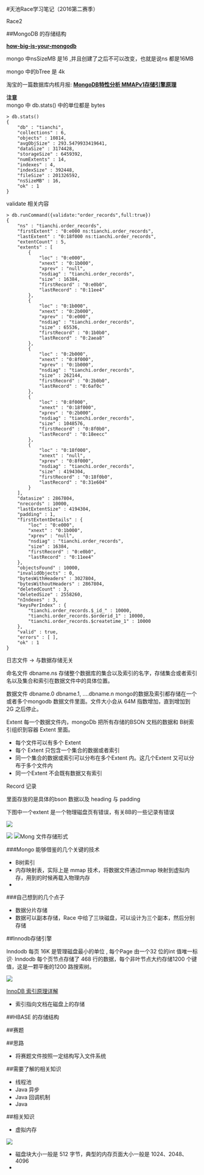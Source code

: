 #天池Race学习笔记（2016第二赛季）

Race2

##MongoDB 的存储结构

**[how-big-is-your-mongodb](http://blog.mlab.com/2014/01/how-big-is-your-mongodb/)**  

mongo 中nsSizeMB 是16 ,并且创建了之后不可以改变，也就是说ns 都是16MB  

mongo 中的bTree 是 4k

淘宝的一篇数据库内核月报:  **[MongoDB特性分析 MMAPv1存储引擎原理](http://mysql.taobao.org/)**


**注意**   
mongo 中 db.stats() 中的单位都是 bytes

```  
> db.stats()
{
	"db" : "tianchi",
	"collections" : 6,
	"objects" : 10814,
	"avgObjSize" : 293.5479933419641,
	"dataSize" : 3174428,
	"storageSize" : 6459392,
	"numExtents" : 14,
	"indexes" : 4,
	"indexSize" : 392448,
	"fileSize" : 201326592,
	"nsSizeMB" : 16,
	"ok" : 1
}
``` 

validate 相关内容

```  
> db.runCommand({validate:"order_records",full:true})
{
	"ns" : "tianchi.order_records",
	"firstExtent" : "0:e000 ns:tianchi.order_records",
	"lastExtent" : "0:18f000 ns:tianchi.order_records",
	"extentCount" : 5,
	"extents" : [
		{
			"loc" : "0:e000",
			"xnext" : "0:1b000",
			"xprev" : "null",
			"nsdiag" : "tianchi.order_records",
			"size" : 16384,
			"firstRecord" : "0:e0b0",
			"lastRecord" : "0:11ee4"
		},
		{
			"loc" : "0:1b000",
			"xnext" : "0:2b000",
			"xprev" : "0:e000",
			"nsdiag" : "tianchi.order_records",
			"size" : 65536,
			"firstRecord" : "0:1b0b0",
			"lastRecord" : "0:2aea8"
		},
		{
			"loc" : "0:2b000",
			"xnext" : "0:8f000",
			"xprev" : "0:1b000",
			"nsdiag" : "tianchi.order_records",
			"size" : 262144,
			"firstRecord" : "0:2b0b0",
			"lastRecord" : "0:6af0c"
		},
		{
			"loc" : "0:8f000",
			"xnext" : "0:18f000",
			"xprev" : "0:2b000",
			"nsdiag" : "tianchi.order_records",
			"size" : 1048576,
			"firstRecord" : "0:8f0b0",
			"lastRecord" : "0:18eecc"
		},
		{
			"loc" : "0:18f000",
			"xnext" : "null",
			"xprev" : "0:8f000",
			"nsdiag" : "tianchi.order_records",
			"size" : 4194304,
			"firstRecord" : "0:18f0b0",
			"lastRecord" : "0:31e604"
		}
	],
	"datasize" : 2867804,
	"nrecords" : 10000,
	"lastExtentSize" : 4194304,
	"padding" : 1,
	"firstExtentDetails" : {
		"loc" : "0:e000",
		"xnext" : "0:1b000",
		"xprev" : "null",
		"nsdiag" : "tianchi.order_records",
		"size" : 16384,
		"firstRecord" : "0:e0b0",
		"lastRecord" : "0:11ee4"
	},
	"objectsFound" : 10000,
	"invalidObjects" : 0,
	"bytesWithHeaders" : 3027804,
	"bytesWithoutHeaders" : 2867804,
	"deletedCount" : 3,
	"deletedSize" : 2558260,
	"nIndexes" : 3,
	"keysPerIndex" : {
		"tianchi.order_records.$_id_" : 10000,
		"tianchi.order_records.$orderid_1" : 10000,
		"tianchi.order_records.$createtime_1" : 10000
	},
	"valid" : true,
	"errors" : [ ],
	"ok" : 1
}
``` 




日志文件 -> 与数据存储无关

命名文件 dbname.ns 存储整个数据库的集合以及索引的名字，存储集合或者索引名以及集合和索引在数据文件中的具体位置。

数据文件  dbname.0 dbname.1, ....dbname.n mongo的数据及索引都存储在一个或者多个mongodb 数据文件里面。文件大小会从 64M 指数增加，直到增加到 2G 之后停止。

Extent  每一个数据文件内，mongoDb 把所有存储的BSON 文档的数据和 B树索引组织到容器 Extent 里面。

* 每个文件可以有多个 Extent
* 每个 Extent 只包含一个集合的数据或者索引
* 同一个集合的数据或索引可以分布在多个Extent 内。这几个Extent 又可以分布于多个文件内
* 同一个Extent 不会既有数据又有索引

Record 记录

里面存放的是具体的bson 数据以及 heading 与 padding

下图中一个extent 是一个物理磁盘页有错误，有关8B的一些记录有错误

![](http://7vzu8r.com1.z0.glb.clouddn.com/mongo_p1.png)

![](http://7vzu8r.com1.z0.glb.clouddn.com/mongo_m1.png)
![Mong 文件存储形式](http://7vzu8r.com1.z0.glb.clouddn.com/mongo_%E5%9B%BE%E7%89%873.png)

###Mongo 能够借鉴的几个关键的技术

* B树索引
* 内存映射表，实际上是 mmap 技术，将数据文件通过mmap 映射到虚拟内存，用到的时候再载入物理内存
* 

###自己想到的几个点子

* 数据分片存储
* 数据可以副本存储，Race 中给了三块磁盘，可以设计为三个副本，然后分别存储

##Innodb存储引擎

Inndodb 每页 16K 是管理磁盘最小的单位  , 每个Page 由一个32 位的int 值唯一标识·
Inndodb 每个页节点存储了 468 行的数据，每个非叶节点大约存储1200 个键值，这是一颗平衡的1200 路搜索树。

![](http://www.admin10000.com/UploadFiles/Document/201410/27/20141027091523976520.PNG)

[InnoDB 索引原理详解](http://www.admin10000.com/document/5372.html)  

* 索引指向文档在磁盘上的存储

##HBASE 的存储结构

##赛题


##思路

* 将赛题文件按照一定结构写入文件系统


##需要了解的相关知识

* 线程池
* Java 异步
* Java 回调机制
* Java 

##相关知识

* 虚拟内存  

![](http://incdn1.b0.upaiyun.com/2014/12/3efe3d5db9fe2e9bee8b0e27c9de60d3.png)
* 磁盘块大小一般是 512 字节，典型的内存页面大小一般是 1024、2048、4096
* 